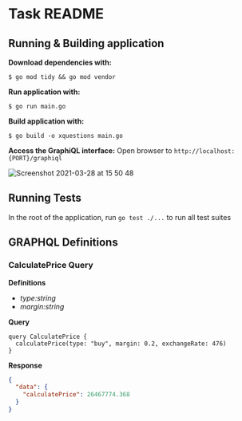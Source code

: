 # Task README

## Running & Building application

**Download dependencies with:**

```shell
$ go mod tidy && go mod vendor
```

**Run application with:**

```shell
$ go run main.go
```

**Build application with:**

```shell
$ go build -o xquestions main.go
```

**Access the GraphiQL interface:**
Open browser to `http://localhost:{PORT}/graphiql`

![Screenshot 2021-03-28 at 15 50 48](https://user-images.githubusercontent.com/9336187/112757015-adb91900-8fdf-11eb-95cf-9954ec6b693e.png)

## Running Tests

In the root of the application, run `go test ./...` to run all test suites

## GRAPHQL Definitions

### CalculatePrice Query

**Definitions**

- _type:string_
- _margin:string_

**Query**

```gql
query CalculatePrice {
  calculatePrice(type: "buy", margin: 0.2, exchangeRate: 476)
}
```

**Response**

```json
{
  "data": {
    "calculatePrice": 26467774.368
  }
}
```

